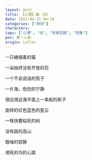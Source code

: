 ```yaml
---
layout: post
title: 【心理】画（诗）
date: 2021-04-15 04:19
categories: ["原创"]
characters: 
tags: ["心理", "诗", "思维宫殿", "想象"]
pov: 第一人称
origin: Lofter
---
```


一只蜷缩着的猫

一朵始终没有开放的花

一个不会说话的孩子

一片海，危险的宁静

很远很远海平面上一条船的影子

旋转的红色蓝色的星云

一株快要枯死的树

没有路的高山

聒噪的寂静

濒死的鸟的心跳